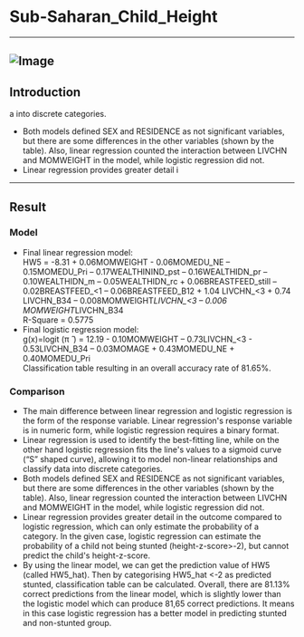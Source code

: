 # Sub-Saharan_Child_Height
---
![Image](https://github.com/user-attachments/assets/f60daec5-3030-4d33-adc5-66e06ce706a7)
---
## Introduction
a into discrete categories.
- Both models defined SEX and RESIDENCE as not significant variables, but there are some differences in the other variables (shown by the table). Also, linear regression counted the interaction between LIVCHN and MOMWEIGHT in the model, while logistic regression did not.
- Linear regression provides greater detail i
---
## Result
### Model
- Final linear regression model: <br />
HW5 = -8.31 + 0.06MOMWEIGHT - 0.06MOMEDU_NE – 0.15MOMEDU_Pri – 0.17WEALTHININD_pst – 0.16WEALTHIDN_pr – 0.10WEALTHIDN_m – 0.05WEALTHIDN_rc + 0.06BREASTFEED_still – 0.02BREASTFEED_<1 – 0.06BREASTFEED_B12 + 1.04 LIVCHN_<3 + 0.74 LIVCHN_B34 – 0.008MOMWEIGHT*LIVCHN_<3 – 0.006 MOMWEIGHT*LIVCHN_B34 <br />
R-Square = 0.5775 <br />
- Final logistic regression model: <br />
g(x)=logit (π ̂ ) = 12.19 - 0.10MOMWEIGHT – 0.73LIVCHN_<3 - 0.53LIVCHN_B34 – 0.03MOMAGE + 0.43MOMEDU_NE + 0.40MOMEDU_Pri <br />
Classification table resulting in an overall accuracy rate of 81.65%.
### Comparison
- The main difference between linear regression and logistic regression is the form of the response variable. Linear regression's response variable is in numeric form, while logistic regression requires a binary format. 
- Linear regression is used to identify the best-fitting line, while on the other hand logistic regression fits the line's values to a sigmoid curve (“S” shaped curve), allowing it to model non-linear relationships and classify data into discrete categories.
- Both models defined SEX and RESIDENCE as not significant variables, but there are some differences in the other variables (shown by the table). Also, linear regression counted the interaction between LIVCHN and MOMWEIGHT in the model, while logistic regression did not.
- Linear regression provides greater detail in the outcome compared to logistic regression, which can only estimate the probability of a category. In the given case, logistic regression can estimate the probability of a child not being stunted (height-z-score>-2), but cannot predict the child's height-z-score.
- By using the linear model, we can get the prediction value of HW5 (called HW5_hat). Then by categorising HW5_hat <-2 as predicted stunted, classification table can be calculated. 
Overall, there are 81.13% correct predictions from the linear model, which is slightly lower than the logistic model which can produce 81,65 correct predictions. It means in this case logistic regression has a better model in predicting stunted and non-stunted group.
